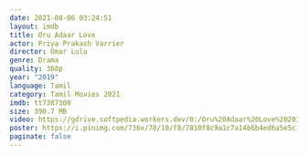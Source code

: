 ```yaml
---
date: 2021-08-06 03:24:51
layout: imdb
title: Oru Adaar Love
actor: Priya Prakash Varrier
director: Omar Lulu
genre: Drama
quality: 360p
year: "2019"
language: Tamil
category: Tamil Movies 2021
imdb: tt7387300
size: 390.7 MB
video: https://gdrive.softpedia.workers.dev/0:/Oru%20Adaar%20Love%202019%20HD%20@isaiminidownload.mp4?a=view
poster: https://i.pinimg.com/736x/78/10/f8/7810f8c9a1c7a14b6b4ed6a5e5c1d145.jpg
paginate: false
---
```

